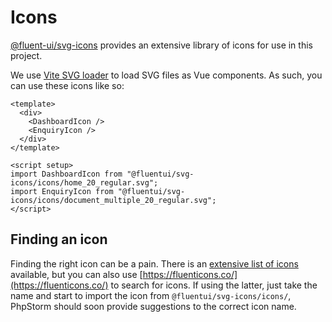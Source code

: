 # Icons

[@fluent-ui/svg-icons](https://github.com/microsoft/fluentui-system-icons) provides an extensive library of icons for use in this project.

We use [Vite SVG loader](https://github.com/jpkleemans/vite-svg-loader/tree/main) to load SVG files as Vue components. As such, you can use these icons like so:

```vue
<template>
  <div>
    <DashboardIcon />
    <EnquiryIcon />
  </div>
</template>

<script setup>
import DashboardIcon from "@fluentui/svg-icons/icons/home_20_regular.svg";
import EnquiryIcon from "@fluentui/svg-icons/icons/document_multiple_20_regular.svg";
</script>
```

## Finding an icon

Finding the right icon can be a pain. There is an [extensive list of icons](https://github.com/microsoft/fluentui-system-icons/blob/main/icons_regular.md) available, but you can also use [https://fluenticons.co/](https://fluenticons.co/) to search for icons. If using the latter, just take the name and start to import the icon from `@fluentui/svg-icons/icons/`, PhpStorm should soon provide suggestions to the correct icon name.
